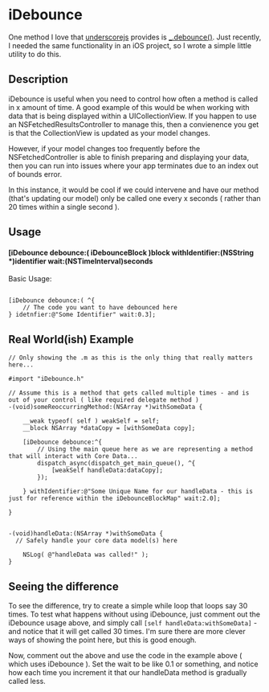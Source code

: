 iDebounce
=========

One method I love that [underscorejs](http://underscorejs.org) provides is [_.debounce()](http://underscorejs.org/debounce).  Just recently, I needed the same functionality in an iOS project, so I wrote a simple little utility to do this.

## Description
iDebounce is useful when you need to control how often a method is called in x amount of time.  A good example of this would be when working with data that is being displayed within a UICollectionView.  If you happen to use an NSFetchedResultsController to manage this, then a convienence you get is that the CollectionView is updated as your model changes.

However, if your model changes too frequently before the NSFetchedController is able to finish preparing and displaying your data, then you can run into issues where your app terminates due to an index out of bounds error.

In this instance, it would be cool if we could intervene and have our method (that's updating our model) only be called one every x seconds ( rather than 20 times within a single second ).

## Usage

#### [iDebounce debounce:( iDebounceBlock )block withIdentifier:(NSString *)identifier wait:(NSTimeInterval)seconds

Basic Usage:

```objc

[iDebounce debounce:( ^{
    // The code you want to have debounced here
} idetnfier:@"Some Identifier" wait:0.3];

```

## Real World(ish) Example

```objc
// Only showing the .m as this is the only thing that really matters here...

#import "iDebounce.h"

// Assume this is a method that gets called multiple times - and is out of your control ( like required delegate method )
-(void)someReoccurringMethod:(NSArray *)withSomeData {

    __weak typeof( self ) weakSelf = self;
    __block NSArray *dataCopy = [withSomeData copy];

    [iDebounce debounce:^{
        // Using the main queue here as we are representing a method that will interact with Core Data...
        dispatch_async(dispatch_get_main_queue(), ^{
            [weakSelf handleData:dataCopy];
        });

    } withIdentifier:@"Some Unique Name for our handleData - this is just for reference within the iDebounceBlockMap" wait:2.0];

}


-(void)handleData:(NSArray *)withSomeData {
  // Safely handle your core data model(s) here
  
    NSLog( @"handleData was called!" );
}

```


## Seeing the difference

To see the difference, try to create a simple while loop that loops say 30 times.  To test what happens without using iDebounce, just comment out the iDebounce usage above, and simply call `[self handleData:withSomeData]` - and notice that it will get called 30 times.  I'm sure there are more clever ways of showing the point here, but this is good enough.


Now, comment out the above and use the code in the example above ( which uses iDebounce ).  Set the wait to be like 0.1 or something, and notice how each time you increment it that our handleData method is gradually called less.



